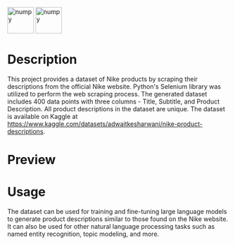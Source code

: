 <img width="60" height="60" alt="numpy" src="https://user-images.githubusercontent.com/76807214/219843486-0f19cff6-d79c-4154-a2bf-6282edb7c276.png"> <img width="60" height="60" alt="numpy" src="https://user-images.githubusercontent.com/76807214/219843603-ffbe59a2-d3ea-4420-8b66-c6cc8f51eb63.jpeg"> 

# Description
This project provides a dataset of Nike products by scraping their descriptions from the official Nike website. Python's Selenium library was utilized to perform the web scraping process. The generated dataset includes 400 data points with three columns - Title, Subtitle, and Product Description. All product descriptions in the dataset are unique. The dataset is available on Kaggle at https://www.kaggle.com/datasets/adwaitkesharwani/nike-product-descriptions.

# Preview

  
# Usage
The dataset can be used for training and fine-tuning large language models to generate product descriptions similar to those found on the Nike website. It can also be used for other natural language processing tasks such as named entity recognition, topic modeling, and more.

